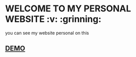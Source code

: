<h1>WELCOME TO MY PERSONAL WEBSITE :v: :grinning:</h1> 

you can see my website personal on this [<h2>DEMO</h2>](rizkimaulana51.github.io)
